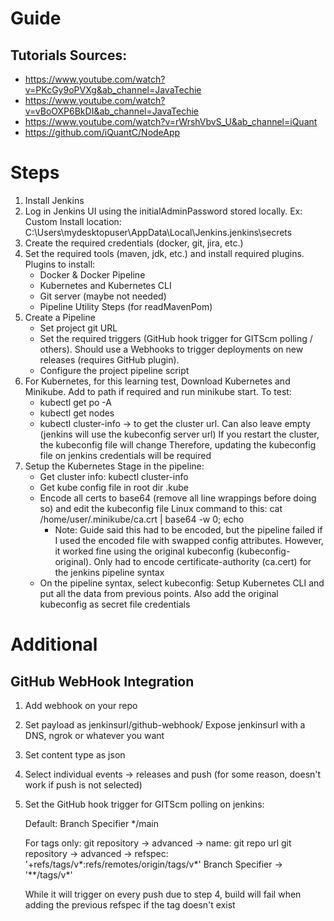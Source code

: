 # Guide

## Tutorials Sources:
- https://www.youtube.com/watch?v=PKcGy9oPVXg&ab_channel=JavaTechie
- https://www.youtube.com/watch?v=vBoOXP6BkDI&ab_channel=JavaTechie
- https://www.youtube.com/watch?v=rWrshVbvS_U&ab_channel=iQuant
- https://github.com/iQuantC/NodeApp

# Steps
1. Install Jenkins
2. Log in Jenkins UI using the initialAdminPassword stored locally. 
Ex: Custom Install location: C:\Users\mydesktopuser\AppData\Local\Jenkins\.jenkins\secrets
3. Create the required credentials (docker, git, jira, etc.)
4. Set the required tools (maven, jdk, etc.) and install required plugins. Plugins to install:
   - Docker & Docker Pipeline
   - Kubernetes and Kubernetes CLI
   - Git server (maybe not needed)
   - Pipeline Utility Steps (for readMavenPom)
5. Create a Pipeline
   - Set project git URL
   - Set the required triggers (GitHub hook trigger for GITScm polling / others). Should use a Webhooks to trigger deployments on new releases (requires GitHub plugin).
   - Configure the project pipeline script
6. For Kubernetes, for this learning test, Download Kubernetes and Minikube.
Add to path if required and run minikube start. To test:
   - kubectl get po -A
   - kubectl get nodes
   - kubectl cluster-info -> to get the cluster url. Can also leave empty (jenkins will use the kubeconfig server url)
If you restart the cluster, the kubeconfig file will change
Therefore, updating the kubeconfig file on jenkins credentials will be required
7. Setup the Kubernetes Stage in the pipeline:
   - Get cluster info:  kubectl cluster-info
   - Get kube config file in root dir .kube
   - Encode all certs to base64 (remove all line wrappings before doing so) and edit the kubeconfig file
Linux command to this: cat /home/user/.minikube/ca.crt | base64 -w 0; echo
     * Note: Guide said this had to be encoded, but the pipeline failed if I used the encoded file with swapped
     config attributes. However, it worked fine using the original kubeconfig (kubeconfig-original).
     Only had to encode certificate-authority (ca.cert) for the jenkins pipeline syntax
   - On the pipeline syntax, select kubeconfig: Setup Kubernetes CLI
and put all the data from previous points. Also add the original kubeconfig as secret file credentials

# Additional

## GitHub WebHook Integration

1. Add webhook on your repo
2. Set payload as jenkinsurl/github-webhook/
Expose jenkinsurl with a DNS, ngrok or whatever you want
3. Set content type as json
4. Select individual events -> releases and push (for some reason, doesn't work if push is not selected)
5. Set the GitHub hook trigger for GITScm polling on jenkins:

   Default:
   Branch Specifier */main

   For tags only:
   git repository -> advanced -> name: git repo url
   git repository -> advanced -> refspec: '+refs/tags/v*:refs/remotes/origin/tags/v*'
   Branch Specifier -> '**/tags/v*'

   While it will trigger on every push due to step 4, build will fail when adding the previous refspec
   if the tag doesn't exist
